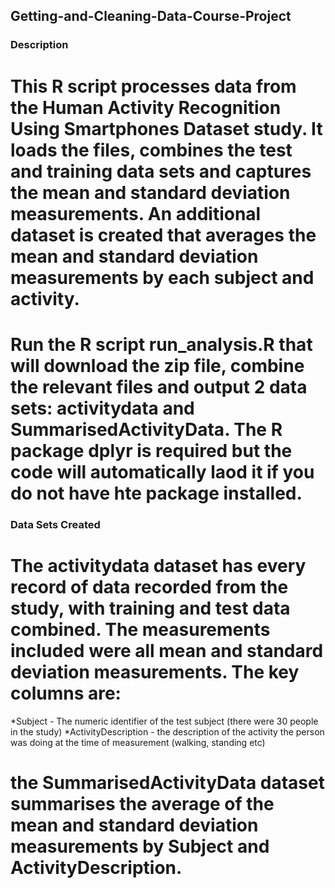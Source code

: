 ## Getting-and-Cleaning-Data-Course-Project

### Description

# This R script processes data from the Human Activity Recognition Using Smartphones Dataset study. It loads the files, combines the test and training data sets and captures the mean and standard deviation measurements. An additional dataset is created that averages the mean and standard deviation measurements by each subject and activity.

# Run the R script run_analysis.R that will download the zip file, combine the relevant files and output 2 data sets: activitydata and SummarisedActivityData. The R package dplyr is required but the code will automatically laod it if you do not have hte package installed.

### Data Sets Created

# The activitydata dataset has every record of data recorded from the study, with training and test data combined. The measurements included were all mean and standard deviation measurements. The key columns are:
*Subject - The numeric identifier of the test subject (there were 30 people in the study)
*ActivityDescription - the description of the activity the person was doing at the time of measurement (walking, standing etc)

# the SummarisedActivityData dataset summarises the average of the mean and standard deviation measurements by Subject and ActivityDescription.

